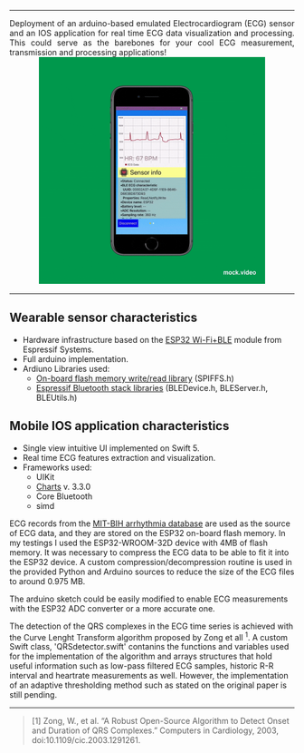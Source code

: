 ______
<div align="justify">
Deployment of an arduino-based emulated Electrocardiogram (ECG) sensor and an IOS application for real time ECG data visualization and processing. This could serve as the barebones for your cool ECG measurement, transmission and processing applications!
</div>

<div align="center">
    <img src="ecgMonitorFigs/screenshot.gif" width="400" height="400" />
</div>

______
## Wearable sensor characteristics
- Hardware infrastructure based on the [ESP32 Wi-Fi+BLE]("https://www.espressif.com/en/products/hardware/esp32/overview") module from Espressif Systems. 
- Full arduino implementation. 
- Ardiuno Libraries used:
  - [On-board flash memory write/read library]("https://github.com/espressif/arduino-esp32/tree/master/libraries/SPIFFS") (SPIFFS.h)
  - [Espressif Bluetooth stack libraries]("https://github.com/espressif/arduino-esp32/tree/master/libraries/BLE") (BLEDevice.h, BLEServer.h, BLEUtils.h)
  
## Mobile IOS application characteristics
- Single view intuitive UI implemented on Swift 5.
- Real time ECG features extraction and visualization.
- Frameworks used: 
  - UIKit
  - [Charts]("https://github.com/danielgindi/Charts") v. 3.3.0
  - Core Bluetooth
  - simd


ECG records from the [MIT-BIH arrhythmia database]("https://physionet.org/content/mitdb/1.0.0/") are used as the source of ECG data, and they are stored on the ESP32 on-board flash memory. In my testings I used the ESP32-WROOM-32D device with 4MB of flash memory. It was necessary to compress the ECG data to be able to fit it into the ESP32 device. A custom compression/decompression routine is used in the provided Python and Arduino sources to reduce the size of the ECG files to around 0.975 MB.  

The arduino sketch could be easily modified to enable ECG measurements with the ESP32 ADC converter or a more accurate one.

The detection of the QRS complexes in the ECG time series is achieved with the Curve Lenght Transform algorithm proposed by Zong et all <sup>1</sup>. A custom Swift class, 'QRSdetector.swift' contanins the functions and variables used for the implementation of the algorithm and arrays structures that hold useful information such as low-pass filtered ECG samples, historic R-R interval and heartrate measurements as well. However, the implementation of an adaptive thresholding method such as stated on the original paper is still pending. 

______

<!--## Installation guide-->

> [1] Zong, W., et al. “A Robust Open-Source Algorithm to Detect Onset and Duration of QRS Complexes.” Computers in Cardiology, 2003, doi:10.1109/cic.2003.1291261.